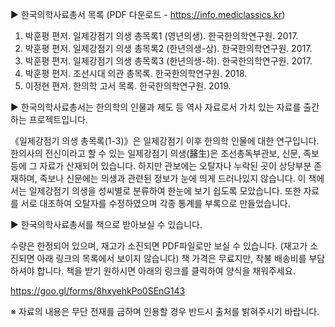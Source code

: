 ▶️ 한국의학사료총서 목록 (PDF 다운로드 - https://info.mediclassics.kr)

1. 박훈평 편저. 일제강점기 의생 총목록1 (영년의생). 한국한의학연구원. 2017.
2. 박훈평 편저. 일제강점기 의생 총목록2 (한년의생-상). 한국한의학연구원. 2017.
3. 박훈평 편저. 일제강점기 의생 총목록3 (한년의생-하). 한국한의학연구원. 2017.
4. 박훈평 편저. 조선시대 의관 총목록. 한국한의학연구원. 2018.
5. 이정현 편저. 한의학 고서 목록. 한국한의학연구원. 2019.

▶️ 한국의학사료총서는 한의학의 인물과 제도 등 역사 자료로서 가치 있는 자료를 출간하는 프로젝트입니다.

《일제강점기 의생 총목록(1-3)》은 일제강점기 이후 한의학 인물에 대한 연구입니다.
한의사의 전신이라고 할 수 있는 일제강점기 의생(醫生)은 조선총독부관보, 신문, 족보 등에 그 자료가 산재되어 있습니다.
하지만 관보에는 오탈자나 누락된 곳이 상당부분 존재하며, 족보나 신문에는 의생과 관련된 정보가 눈에 띄게 드러나있지 않습니다.
이 책에서는 일제강점기 의생을 성씨별로 분류하여 한눈에 보기 쉽도록 모았습니다.
또한 자료를 서로 대조하여 오탈자를 수정하였으며 각종 통계를 부록으로 만들었습니다.


▶️ 한국의학사료총서를 책으로 받아보실 수 있습니다.

수량은 한정되어 있으며, 재고가 소진되면 PDF파일로만 보실 수 있습니다.
(재고가 소진되면 아래 링크의 목록에서 보이지 않습니다)
책 가격은 무료지만, 착불 배송비를 부담하셔야 합니다.
책을 받기 원하시면 아래의 링크를 클릭하여 양식을 채워주세요.

https://goo.gl/forms/8hxyehkPo0SEnG143

※ 자료의 내용은 무단 전재를 금하며 인용할 경우 반드시 출처를 밝혀주시기 바랍니다.

